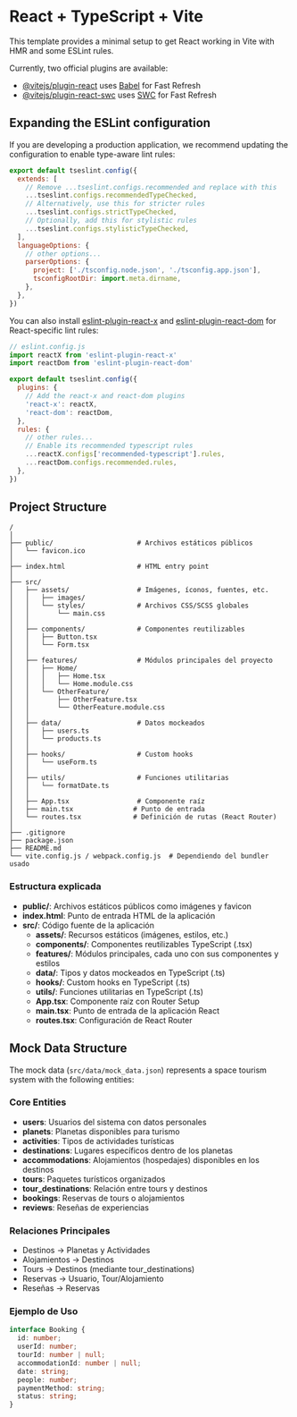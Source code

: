 # React + TypeScript + Vite

This template provides a minimal setup to get React working in Vite with HMR and some ESLint rules.

Currently, two official plugins are available:

- [@vitejs/plugin-react](https://github.com/vitejs/vite-plugin-react/blob/main/packages/plugin-react) uses [Babel](https://babeljs.io/) for Fast Refresh
- [@vitejs/plugin-react-swc](https://github.com/vitejs/vite-plugin-react/blob/main/packages/plugin-react-swc) uses [SWC](https://swc.rs/) for Fast Refresh

## Expanding the ESLint configuration

If you are developing a production application, we recommend updating the configuration to enable type-aware lint rules:

```js
export default tseslint.config({
  extends: [
    // Remove ...tseslint.configs.recommended and replace with this
    ...tseslint.configs.recommendedTypeChecked,
    // Alternatively, use this for stricter rules
    ...tseslint.configs.strictTypeChecked,
    // Optionally, add this for stylistic rules
    ...tseslint.configs.stylisticTypeChecked,
  ],
  languageOptions: {
    // other options...
    parserOptions: {
      project: ['./tsconfig.node.json', './tsconfig.app.json'],
      tsconfigRootDir: import.meta.dirname,
    },
  },
})
```

You can also install [eslint-plugin-react-x](https://github.com/Rel1cx/eslint-react/tree/main/packages/plugins/eslint-plugin-react-x) and [eslint-plugin-react-dom](https://github.com/Rel1cx/eslint-react/tree/main/packages/plugins/eslint-plugin-react-dom) for React-specific lint rules:

```js
// eslint.config.js
import reactX from 'eslint-plugin-react-x'
import reactDom from 'eslint-plugin-react-dom'

export default tseslint.config({
  plugins: {
    // Add the react-x and react-dom plugins
    'react-x': reactX,
    'react-dom': reactDom,
  },
  rules: {
    // other rules...
    // Enable its recommended typescript rules
    ...reactX.configs['recommended-typescript'].rules,
    ...reactDom.configs.recommended.rules,
  },
})
```

## Project Structure

```
/
│
├── public/                     # Archivos estáticos públicos
│   └── favicon.ico
│
├── index.html                  # HTML entry point
│
├── src/
│   ├── assets/                 # Imágenes, íconos, fuentes, etc.
│   │   ├── images/
│   │   └── styles/             # Archivos CSS/SCSS globales
│   │       └── main.css
│   │
│   ├── components/             # Componentes reutilizables
│   │   ├── Button.tsx
│   │   └── Form.tsx
│   │
│   ├── features/               # Módulos principales del proyecto
│   │   ├── Home/
│   │   │   ├── Home.tsx
│   │   │   └── Home.module.css
│   │   └── OtherFeature/
│   │       ├── OtherFeature.tsx
│   │       └── OtherFeature.module.css
│   │
│   ├── data/                   # Datos mockeados
│   │   ├── users.ts
│   │   └── products.ts
│   │
│   ├── hooks/                  # Custom hooks
│   │   └── useForm.ts
│   │
│   ├── utils/                  # Funciones utilitarias
│   │   └── formatDate.ts
│   │
│   ├── App.tsx                 # Componente raíz
│   ├── main.tsx               # Punto de entrada
│   └── routes.tsx             # Definición de rutas (React Router)
│
├── .gitignore
├── package.json
├── README.md
└── vite.config.js / webpack.config.js  # Dependiendo del bundler usado
```

### Estructura explicada

- **public/**: Archivos estáticos públicos como imágenes y favicon
- **index.html**: Punto de entrada HTML de la aplicación
- **src/**: Código fuente de la aplicación
  - **assets/**: Recursos estáticos (imágenes, estilos, etc.)
  - **components/**: Componentes reutilizables TypeScript (.tsx)
  - **features/**: Módulos principales, cada uno con sus componentes y estilos
  - **data/**: Tipos y datos mockeados en TypeScript (.ts)
  - **hooks/**: Custom hooks en TypeScript (.ts)
  - **utils/**: Funciones utilitarias en TypeScript (.ts)
  - **App.tsx**: Componente raíz con Router Setup
  - **main.tsx**: Punto de entrada de la aplicación React
  - **routes.tsx**: Configuración de React Router

## Mock Data Structure

The mock data (`src/data/mock_data.json`) represents a space tourism system with the following entities:

### Core Entities
- **users**: Usuarios del sistema con datos personales
- **planets**: Planetas disponibles para turismo
- **activities**: Tipos de actividades turísticas
- **destinations**: Lugares específicos dentro de los planetas
- **accommodations**: Alojamientos (hospedajes) disponibles en los destinos
- **tours**: Paquetes turísticos organizados
- **tour_destinations**: Relación entre tours y destinos
- **bookings**: Reservas de tours o alojamientos
- **reviews**: Reseñas de experiencias

### Relaciones Principales
- Destinos → Planetas y Actividades
- Alojamientos → Destinos
- Tours → Destinos (mediante tour_destinations)
- Reservas → Usuario, Tour/Alojamiento
- Reseñas → Reservas

### Ejemplo de Uso
```typescript
interface Booking {
  id: number;
  userId: number;
  tourId: number | null;
  accommodationId: number | null;
  date: string;
  people: number;
  paymentMethod: string;
  status: string;
}
```
